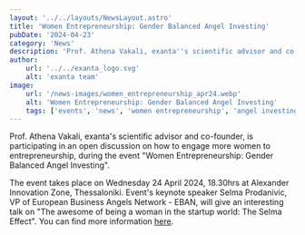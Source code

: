 ```yaml
---
layout: '../../layouts/NewsLayout.astro'
title: 'Women Entrepreneurship: Gender Balanced Angel Investing'
pubDate: '2024-04-23'
category: 'News'
description: 'Prof. Athena Vakali, exanta''s scientific advisor and co-founder, is participating in an open discussion on how to engage more women to entrepreneurship, during the event Women Entrepreneurship...'
author:
    url: '../../exanta_logo.svg'
    alt: 'exanta team'
image:
    url: '/news-images/women_entrepreneurship_apr24.webp'
    alt: 'Women Entrepreneurship: Gender Balanced Angel Investing'
    tags: ['events', 'news', 'women entrepreneurship', 'angel investing', 'invited talk']
---
```


Prof. Athena Vakali, exanta's scientific advisor and co-founder, is participating in an open discussion on how to engage more women to entrepreneurship, during the event "Women Entrepreneurship: Gender Balanced Angel Investing".

The event takes place on Wednesday 24 April 2024, 18.30hrs at Alexander Innovation Zone, Thessaloniki.
Event's keynote speaker Selma Prodanivic, VP of European Business Angels Network - EBAN, will give an interesting talk on "The awesome of being a woman in the startup world: The Selma Effect".
You can find more information [here](https://www.thessinnozone.gr/women-entrepreneurship-gender-balanced-angel-investing/).

